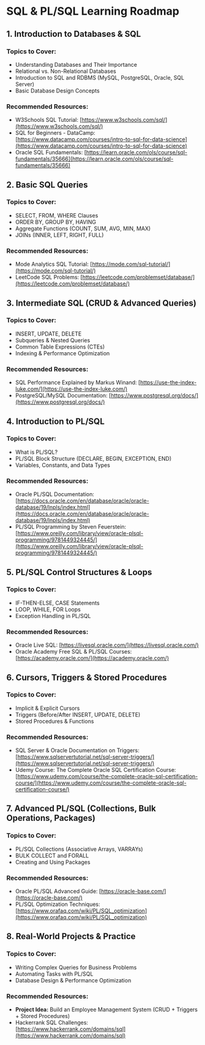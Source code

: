 # SQL & PL/SQL Learning Roadmap

## 1. Introduction to Databases & SQL
### Topics to Cover:
- Understanding Databases and Their Importance
- Relational vs. Non-Relational Databases
- Introduction to SQL and RDBMS (MySQL, PostgreSQL, Oracle, SQL Server)
- Basic Database Design Concepts

### Recommended Resources:
- W3Schools SQL Tutorial: [https://www.w3schools.com/sql/](https://www.w3schools.com/sql/)
- SQL for Beginners - DataCamp: [https://www.datacamp.com/courses/intro-to-sql-for-data-science](https://www.datacamp.com/courses/intro-to-sql-for-data-science)
- Oracle SQL Fundamentals: [https://learn.oracle.com/ols/course/sql-fundamentals/35666](https://learn.oracle.com/ols/course/sql-fundamentals/35666)

## 2. Basic SQL Queries
### Topics to Cover:
- SELECT, FROM, WHERE Clauses
- ORDER BY, GROUP BY, HAVING
- Aggregate Functions (COUNT, SUM, AVG, MIN, MAX)
- JOINs (INNER, LEFT, RIGHT, FULL)

### Recommended Resources:
- Mode Analytics SQL Tutorial: [https://mode.com/sql-tutorial/](https://mode.com/sql-tutorial/)
- LeetCode SQL Problems: [https://leetcode.com/problemset/database/](https://leetcode.com/problemset/database/)

## 3. Intermediate SQL (CRUD & Advanced Queries)
### Topics to Cover:
- INSERT, UPDATE, DELETE
- Subqueries & Nested Queries
- Common Table Expressions (CTEs)
- Indexing & Performance Optimization

### Recommended Resources:
- SQL Performance Explained by Markus Winand: [https://use-the-index-luke.com/](https://use-the-index-luke.com/)
- PostgreSQL/MySQL Documentation: [https://www.postgresql.org/docs/](https://www.postgresql.org/docs/)

## 4. Introduction to PL/SQL
### Topics to Cover:
- What is PL/SQL?
- PL/SQL Block Structure (DECLARE, BEGIN, EXCEPTION, END)
- Variables, Constants, and Data Types

### Recommended Resources:
- Oracle PL/SQL Documentation: [https://docs.oracle.com/en/database/oracle/oracle-database/19/lnpls/index.html](https://docs.oracle.com/en/database/oracle/oracle-database/19/lnpls/index.html)
- PL/SQL Programming by Steven Feuerstein: [https://www.oreilly.com/library/view/oracle-plsql-programming/9781449324445/](https://www.oreilly.com/library/view/oracle-plsql-programming/9781449324445/)

## 5. PL/SQL Control Structures & Loops
### Topics to Cover:
- IF-THEN-ELSE, CASE Statements
- LOOP, WHILE, FOR Loops
- Exception Handling in PL/SQL

### Recommended Resources:
- Oracle Live SQL: [https://livesql.oracle.com/](https://livesql.oracle.com/)
- Oracle Academy Free SQL & PL/SQL Courses: [https://academy.oracle.com/](https://academy.oracle.com/)

## 6. Cursors, Triggers & Stored Procedures
### Topics to Cover:
- Implicit & Explicit Cursors
- Triggers (Before/After INSERT, UPDATE, DELETE)
- Stored Procedures & Functions

### Recommended Resources:
- SQL Server & Oracle Documentation on Triggers: [https://www.sqlservertutorial.net/sql-server-triggers/](https://www.sqlservertutorial.net/sql-server-triggers/)
- Udemy Course: The Complete Oracle SQL Certification Course: [https://www.udemy.com/course/the-complete-oracle-sql-certification-course/](https://www.udemy.com/course/the-complete-oracle-sql-certification-course/)

## 7. Advanced PL/SQL (Collections, Bulk Operations, Packages)
### Topics to Cover:
- PL/SQL Collections (Associative Arrays, VARRAYs)
- BULK COLLECT and FORALL
- Creating and Using Packages

### Recommended Resources:
- Oracle PL/SQL Advanced Guide: [https://oracle-base.com/](https://oracle-base.com/)
- PL/SQL Optimization Techniques: [https://www.orafaq.com/wiki/PL/SQL_optimization](https://www.orafaq.com/wiki/PL/SQL_optimization)

## 8. Real-World Projects & Practice
### Topics to Cover:
- Writing Complex Queries for Business Problems
- Automating Tasks with PL/SQL
- Database Design & Performance Optimization

### Recommended Resources:
- **Project Idea:** Build an Employee Management System (CRUD + Triggers + Stored Procedures)
- Hackerrank SQL Challenges: [https://www.hackerrank.com/domains/sql](https://www.hackerrank.com/domains/sql)

